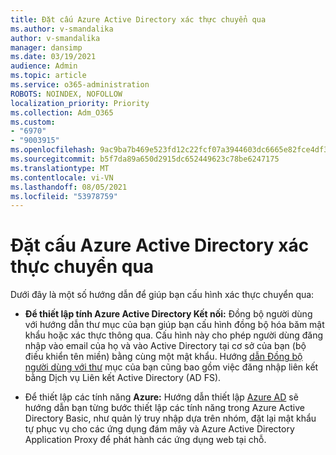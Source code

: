 ```yaml
---
title: Đặt cấu Azure Active Directory xác thực chuyển qua
ms.author: v-smandalika
author: v-smandalika
manager: dansimp
ms.date: 03/19/2021
audience: Admin
ms.topic: article
ms.service: o365-administration
ROBOTS: NOINDEX, NOFOLLOW
localization_priority: Priority
ms.collection: Adm_O365
ms.custom:
- "6970"
- "9003915"
ms.openlocfilehash: 9ac9ba7b469e523fd12c22fcf07a3944603dc6665e82fce4df329a257ac87ca4
ms.sourcegitcommit: b5f7da89a650d2915dc652449623c78be6247175
ms.translationtype: MT
ms.contentlocale: vi-VN
ms.lasthandoff: 08/05/2021
ms.locfileid: "53978759"
---
```

# <a name="configure-azure-active-directory-pass-through-authentication"></a>Đặt cấu Azure Active Directory xác thực chuyển qua

Dưới đây là một số hướng dẫn để giúp bạn cấu hình xác thực chuyển qua:

- **Để thiết lập tính Azure Active Directory Kết nối:** Đồng bộ người dùng với hướng dẫn thư mục của bạn giúp bạn cấu hình đồng bộ hóa băm mật khẩu hoặc xác thực thông qua. [](https://admin.microsoft.com/AdminPortal/Home) Cấu hình này cho phép người dùng đăng nhập vào email của họ và vào Active Directory tại cơ sở của bạn (bộ điều khiển tên miền) bằng cùng một mật khẩu.  Hướng [dẫn Đồng bộ người dùng với thư](https://admin.microsoft.com/AdminPortal/Home) mục của bạn cũng bao gồm việc đăng nhập liên kết bằng Dịch vụ Liên kết Active Directory (AD FS).

- Để thiết lập các tính năng **Azure:** Hướng dẫn thiết lập [Azure AD](https://admin.microsoft.com/adminportal/home#/modernonboarding/azureadsetup) sẽ hướng dẫn bạn từng bước thiết lập các tính năng trong Azure Active Directory Basic, như quản lý truy nhập dựa trên nhóm, đặt lại mật khẩu tự phục vụ cho các ứng dụng đám mây và Azure Active Directory Application Proxy để phát hành các ứng dụng web tại chỗ.


